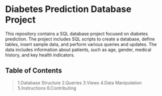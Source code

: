# Diabetes Prediction Database Project

This repository contains a SQL database project focused on diabetes prediction. The project includes SQL scripts to create a database, define tables, insert sample data, and perform various queries and updates. The data includes information about patients, such as age, gender, medical history, and key health indicators.

## Table of Contents
> 1.Database Structure
> 2.Queries
> 3.Views
> 4.Data Manipulation
> 5.Instructions
> 6.Contributing
